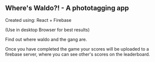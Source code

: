 
## Where's Waldo?! - A phototagging app 
Created using: React + Firebase

(Use in desktop Browser for best results)

Find out where waldo and the gang are. 

Once you have completed the game your scores will be uploaded to a firebase server, where you can see other's scores on the leaderboard.

